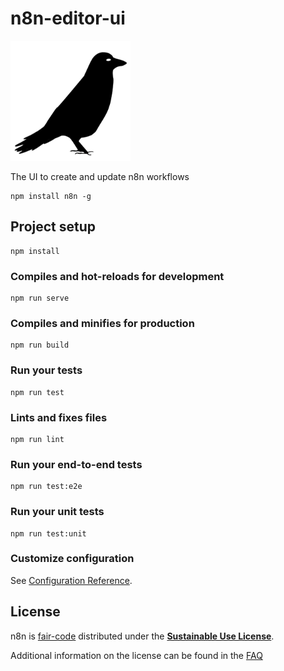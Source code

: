 # n8n-editor-ui

![n8n.io - Workflow Automation](https://raw.githubusercontent.com/n8n-io/n8n/master/assets/n8n-logo.png)

The UI to create and update n8n workflows

```
npm install n8n -g
```

## Project setup
```
npm install
```

### Compiles and hot-reloads for development
```
npm run serve
```

### Compiles and minifies for production
```
npm run build
```

### Run your tests
```
npm run test
```

### Lints and fixes files
```
npm run lint
```

### Run your end-to-end tests
```
npm run test:e2e
```

### Run your unit tests
```
npm run test:unit
```

### Customize configuration
See [Configuration Reference](https://cli.vuejs.org/config/).


## License

n8n is [fair-code](http://faircode.io) distributed under the [**Sustainable Use License**](https://github.com/n8n-io/n8n/blob/master/packages/cli/LICENSE.md).

Additional information on the license can be found in the [FAQ](https://docs.polydocs.io/reference/faq.html#license)
